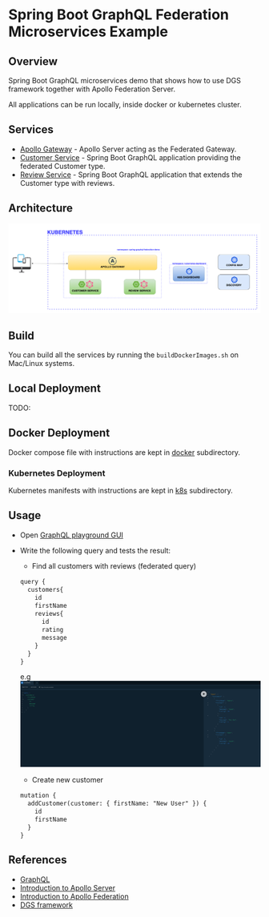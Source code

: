 # Spring Boot GraphQL Federation Microservices Example

## Overview

Spring Boot GraphQL microservices demo that shows how to use DGS framework together with Apollo Federation Server.

All applications can be run locally, inside docker or kubernetes cluster. 

## Services

* [Apollo Gateway](./gateway) - Apollo Server acting as the Federated Gateway.
* [Customer Service](./customer-service) - Spring Boot GraphQL application providing the federated Customer type.
* [Review Service](./review-service) - Spring Boot GraphQL application that extends the Customer type with reviews.


## Architecture

![k8s-dashboard](./_docs/architecture-k8s.png)


## Build

You can build all the services by running the `buildDockerImages.sh` on Mac/Linux systems.

## Local Deployment

TODO: 

## Docker Deployment

Docker compose file with instructions are kept in [docker](./docker) subdirectory.

### Kubernetes Deployment

Kubernetes manifests with instructions are kept in [k8s](./k8s) subdirectory.

##  Usage
* Open [GraphQL playground GUI](http://localhost:4000/)

* Write the following query and tests the result: 
    -  Find all customers with reviews (federated query)
    ```
    query {
      customers{
        id
        firstName
        reviews{
          id
          rating
          message
        }
      }
    }
    ```
    e.g
    ![Federation Query Response](./_docs/federation-query.png)

    - Create new customer
    ```
    mutation {
      addCustomer(customer: { firstName: "New User" }) {
        id
        firstName
      }
    }
    ```

## References

* [GraphQL](https://graphql.org/)
* [Introduction to Apollo Server](https://www.apollographql.com/docs/apollo-server/)
* [Introduction to Apollo Federation](https://www.apollographql.com/docs/federation/)
* [DGS framework](https://netflix.github.io/dgs/)
